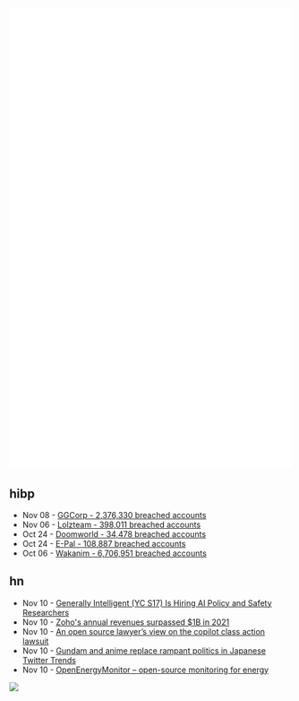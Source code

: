 ![Metrics](https://raw.githubusercontent.com/phixion/phixion/master/metrics.svg)

## hibp

<!--
for https://github.com/phixion/phixion/blob/main/.github/workflows/feeds.yml
-->
<!--START_SECTION:haveibeenpwnd-->
- Nov 08 - [GGCorp - 2,376,330 breached accounts](http://haveibeenpwned.com/PwnedWebsites#GGCorp)
- Nov 06 - [Lolzteam - 398,011 breached accounts](http://haveibeenpwned.com/PwnedWebsites#Lolzteam)
- Oct 24 - [Doomworld - 34,478 breached accounts](http://haveibeenpwned.com/PwnedWebsites#Doomworld)
- Oct 24 - [E-Pal - 108,887 breached accounts](http://haveibeenpwned.com/PwnedWebsites#EPal)
- Oct 06 - [Wakanim - 6,706,951 breached accounts](http://haveibeenpwned.com/PwnedWebsites#Wakanim)
<!--END_SECTION:haveibeenpwnd-->

## hn

<!--
for https://github.com/phixion/phixion/blob/main/.github/workflows/feeds.yml
-->
<!--START_SECTION:hn-->
- Nov 10 - [Generally Intelligent (YC S17) Is Hiring AI Policy and Safety Researchers](https://news.ycombinator.com/item?id=33543205)
- Nov 10 - [Zoho's annual revenues surpassed $1B in 2021](https://www.businessinsider.in/business/corporates/news/zoho-becomes-a-1-billion-company-in-revenues/articleshow/95382381.cms)
- Nov 10 - [An open source lawyer’s view on the copilot class action lawsuit](https://katedowninglaw.com/2022/11/10/open-source-lawyers-view-on-the-copilot-class-action-lawsuit/)
- Nov 10 - [Gundam and anime replace rampant politics in Japanese Twitter Trends](https://nichegamer.com/gundam-anime-twitter-trends/)
- Nov 10 - [OpenEnergyMonitor – open-source monitoring for energy](https://openenergymonitor.org/)
<!--END_SECTION:hn-->

<!--
for https://yhype.me
-->
![](https://hit.yhype.me/github/profile?user_id=13013670)
